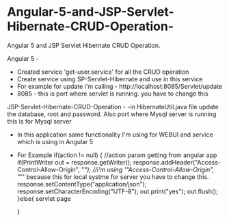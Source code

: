 # Angular-5-and-JSP-Servlet-Hibernate-CRUD-Operation-
Angular 5 and JSP Servlet Hibernate CRUD Operation.

Angular 5 -
 - Created service 'get-user.service' for all the CRUD operation
 - Create service using SP-Servlet-Hibernate and use in this service
 - For example for update i'm calling  - http://localhost:8085/Servlet/update
 - 8085 - this is port where servlet is running. you have to change this
 
 
 JSP-Servlet-Hibernate-CRUD-Operation - 
  -in HibernateUtil.java file update the database, root and password. Also port where Mysql server is running
 this is for Mysql server
 - In this application same functionality I'm using for WEBUI and service which is using in Angular 5
 -  For Example
	 if(action != null) { //action param getting from angular app
	 if(PrintWriter out = response.getWriter();
				response.addHeader("Access-Control-Allow-Origin", "*");   //i'm using '"Access-Control-Allow-Origin", "*"' because this for local systme for server you have to change this.
				response.setContentType("application/json");
				response.setCharacterEncoding("UTF-8");
				out.print("yes");
				out.flush();
	}else{
	servlet page

	}
	 
 

